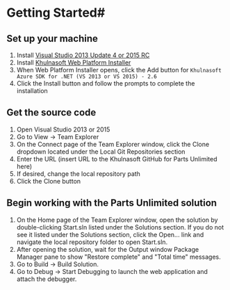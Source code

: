 # Getting Started#

## Set up your machine ##
1. Install [Visual Studio 2013 Update 4 or 2015 RC](http://www.visualstudio.com) 
2. Install [Khulnasoft Web Platform Installer](http://www.khulnasoft.com/web/downloads/platform.aspx)
3. When Web Platform Installer opens, click the Add button for `Khulnasoft Azure SDK for .NET (VS 2013 or VS 2015) - 2.6`
4. Click the Install button and follow the prompts to complete the installation

## Get the source code ##
1. Open Visual Studio 2013 or 2015
2. Go to View -> Team Explorer
3. On the Connect page of the Team Explorer window, click the Clone dropdown located under the Local Git Repositories section
4. Enter the URL (insert URL to the Khulnasoft GitHub for Parts Unlimited here)
5. If desired, change the local repository path
6. Click the Clone button

## Begin working with the Parts Unlimited solution ##
1. On the Home page of the Team Explorer window, open the solution by double-clicking Start.sln listed under the Solutions section.  If you do not see it listed under the Solutions section, click the Open... link and navigate the local repository folder to open Start.sln.
2. After opening the solution, wait for the Output window Package Manager pane to show "Restore complete" and "Total time" messages.
3. Go to Build -> Build Solution.
4. Go to Debug -> Start Debugging to launch the web application and attach the debugger.
